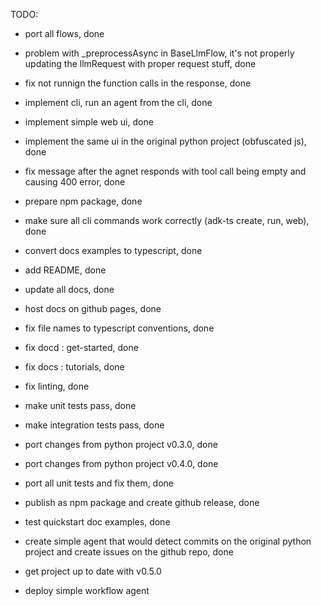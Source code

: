 TODO: 
- port all flows, done 
- problem with _preprocessAsync in BaseLlmFlow, it's not properly updating the llmRequest with proper request stuff, done 
- fix not runnign the function calls in the response, done 
- implement cli, run an agent from the cli, done 
- implement simple web ui, done 
- implement the same ui in the original python project (obfuscated js), done 
- fix message after the agnet responds with tool call being empty and causing 400 error, done 
- prepare npm package, done 
- make sure all cli commands work correctly (adk-ts create, run, web), done 
- convert docs examples to typescript, done  
- add README, done 
- update all docs, done 
- host docs on github pages, done 
- fix file names to typescript conventions, done 
- fix docd : get-started, done 
- fix docs : tutorials, done 
- fix linting, done 
- make unit tests pass, done 
- make integration tests pass, done 
- port changes from python project v0.3.0, done 
- port changes from python project v0.4.0, done 
- port all unit tests and fix them, done 
- publish as npm package and create github release, done 
- test quickstart doc examples, done  
- create simple agent that would detect commits on the original python project and create issues on the github repo, done 


- get project up to date with v0.5.0

- deploy simple workflow agent 